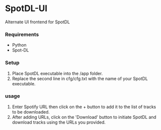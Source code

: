 # SpotDL-UI
Alternate UI frontend for SpotDL


### Requirements
- Python
- Spot-DL

### Setup
1. Place SpotDL executable into the /app folder.
2. Replace the second line in cfg/cfg.txt with the name of your SpotDL executable.



### usage
1. Enter Spotify URL then click on the + button to add it to the list of tracks to be downloaded.
2. After adding URLs, click on the 'Download' button to initiate SpotDL and download tracks using the URLs you provided.

